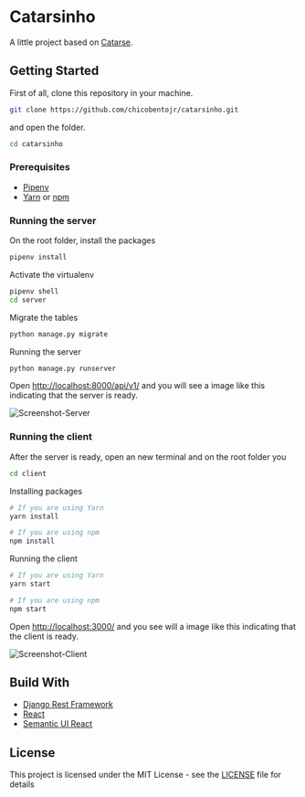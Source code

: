 # Catarsinho

A little project based on [Catarse](https://www.catarse.me/).

## Getting Started

First of all, clone this repository in your machine.

```bash
git clone https://github.com/chicobentojr/catarsinho.git
```

and open the folder.

```bash
cd catarsinho
```

### Prerequisites

- [Pipenv](https://github.com/pypa/pipenv)
- [Yarn](https://yarnpkg.com/en/docs/install) or [npm](https://www.npmjs.com/get-npm?utm_source=house&utm_medium=homepage&utm_campaign=free%20orgs&utm_term=Install%20npm)


### Running the server

On the root folder, install the packages

```bash
pipenv install
```

Activate the virtualenv

```bash
pipenv shell
cd server
```

Migrate the tables

```bash
python manage.py migrate
```

Running the server

```bash
python manage.py runserver
```

Open [http://localhost:8000/api/v1/](http://localhost:8000/api/v1/) and you will see a image like this indicating that the server is ready.

![Screenshot-Server](https://i.imgur.com/NVy6iUo.png)

### Running the client

After the server is ready, open an new terminal and on the root folder you

```bash
cd client
```

Installing packages

```bash
# If you are using Yarn
yarn install

# If you are using npm
npm install
```

Running the client

```bash
# If you are using Yarn
yarn start

# If you are using npm
npm start
```

Open [http://localhost:3000/](http://localhost:3000/) and you see will a image like this indicating that the client is ready.

![Screenshot-Client](https://i.imgur.com/GgKlgeB.jpg)

## Build With

- [Django Rest Framework](http://www.django-rest-framework.org/)
- [React](https://reactjs.org/)
- [Semantic UI React](https://react.semantic-ui.com/)

## License

This project is licensed under the MIT License - see the [LICENSE](./LICENSE) file for details
